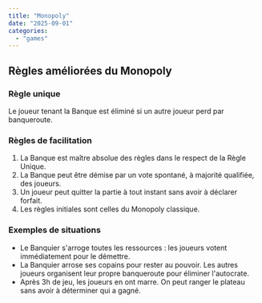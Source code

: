 ```yaml
---
title: "Monopoly"
date: "2025-09-01"
categories: 
  - "games"
---
```


## Règles améliorées du Monopoly

### Règle unique
Le joueur tenant la Banque est éliminé si un autre joueur perd par banqueroute.

### Règles de facilitation
1. La Banque est maître absolue des règles dans le respect de la Règle Unique.
2. La Banque peut être démise par un vote spontané, à majorité qualifiée, des joueurs.
3. Un joueur peut quitter la partie à tout instant sans avoir à déclarer forfait.
4. Les règles initiales sont celles du Monopoly classique.

### Exemples de situations
- Le Banquier s'arroge toutes les ressources : les joueurs votent immédiatement pour le démettre.
- La Banquier arrose ses copains pour rester au pouvoir. Les autres joueurs organisent leur propre banqueroute pour éliminer l'autocrate.
- Après 3h de jeu, les joueurs en ont marre. On peut ranger le plateau sans avoir à déterminer qui a gagné.
